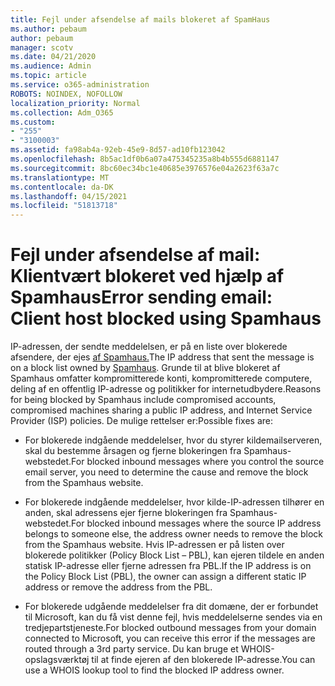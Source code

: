```yaml
---
title: Fejl under afsendelse af mails blokeret af SpamHaus
ms.author: pebaum
author: pebaum
manager: scotv
ms.date: 04/21/2020
ms.audience: Admin
ms.topic: article
ms.service: o365-administration
ROBOTS: NOINDEX, NOFOLLOW
localization_priority: Normal
ms.collection: Adm_O365
ms.custom:
- "255"
- "3100003"
ms.assetid: fa98ab4a-92eb-45e9-8d57-ad10fb123042
ms.openlocfilehash: 8b5ac1df0b6a07a475345235a8b4b555d6881147
ms.sourcegitcommit: 8bc60ec34bc1e40685e3976576e04a2623f63a7c
ms.translationtype: MT
ms.contentlocale: da-DK
ms.lasthandoff: 04/15/2021
ms.locfileid: "51813718"
---
```

# <a name="error-sending-email-client-host-blocked-using-spamhaus"></a><span data-ttu-id="a0e6c-102">Fejl under afsendelse af mail: Klientvært blokeret ved hjælp af Spamhaus</span><span class="sxs-lookup"><span data-stu-id="a0e6c-102">Error sending email: Client host blocked using Spamhaus</span></span>

<span data-ttu-id="a0e6c-103">IP-adressen, der sendte meddelelsen, er på en liste over blokerede afsendere, der ejes [af Spamhaus.](https://go.microsoft.com/fwlink/p/?linkid=123245)</span><span class="sxs-lookup"><span data-stu-id="a0e6c-103">The IP address that sent the message is on a block list owned by [Spamhaus](https://go.microsoft.com/fwlink/p/?linkid=123245).</span></span> <span data-ttu-id="a0e6c-104">Grunde til at blive blokeret af Spamhaus omfatter kompromitterede konti, kompromitterede computere, deling af en offentlig IP-adresse og politikker for internetudbydere.</span><span class="sxs-lookup"><span data-stu-id="a0e6c-104">Reasons for being blocked by Spamhaus include compromised accounts, compromised machines sharing a public IP address, and Internet Service Provider (ISP) policies.</span></span> <span data-ttu-id="a0e6c-105">De mulige rettelser er:</span><span class="sxs-lookup"><span data-stu-id="a0e6c-105">Possible fixes are:</span></span>
  
- <span data-ttu-id="a0e6c-106">For blokerede indgående meddelelser, hvor du styrer kildemailserveren, skal du bestemme årsagen og fjerne blokeringen fra Spamhaus-webstedet.</span><span class="sxs-lookup"><span data-stu-id="a0e6c-106">For blocked inbound messages where you control the source email server, you need to determine the cause and remove the block from the Spamhaus website.</span></span>

- <span data-ttu-id="a0e6c-107">For blokerede indgående meddelelser, hvor kilde-IP-adressen tilhører en anden, skal adressens ejer fjerne blokeringen fra Spamhaus-webstedet.</span><span class="sxs-lookup"><span data-stu-id="a0e6c-107">For blocked inbound messages where the source IP address belongs to someone else, the address owner needs to remove the block from the Spamhaus website.</span></span> <span data-ttu-id="a0e6c-108">Hvis IP-adressen er på listen over blokerede politikker (Policy Block List – PBL), kan ejeren tildele en anden statisk IP-adresse eller fjerne adressen fra PBL.</span><span class="sxs-lookup"><span data-stu-id="a0e6c-108">If the IP address is on the Policy Block List (PBL), the owner can assign a different static IP address or remove the address from the PBL.</span></span>

- <span data-ttu-id="a0e6c-109">For blokerede udgående meddelelser fra dit domæne, der er forbundet til Microsoft, kan du få vist denne fejl, hvis meddelelserne sendes via en tredjepartstjeneste.</span><span class="sxs-lookup"><span data-stu-id="a0e6c-109">For blocked outbound messages from your domain connected to Microsoft, you can receive this error if the messages are routed through a 3rd party service.</span></span> <span data-ttu-id="a0e6c-110">Du kan bruge et WHOIS-opslagsværktøj til at finde ejeren af den blokerede IP-adresse.</span><span class="sxs-lookup"><span data-stu-id="a0e6c-110">You can use a WHOIS lookup tool to find the blocked IP address owner.</span></span>
